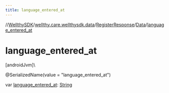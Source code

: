 ```yaml
---
title: language_entered_at
---
```

//[WellthySDK](../../../../index.html)/[wellthy.care.wellthysdk.data](../../index.html)/[RegisterResponse](../index.html)/[Data](index.html)/[language_entered_at](language_entered_at.html)



# language_entered_at



[androidJvm]\




@SerializedName(value = "language_entered_at")



var [language_entered_at](language_entered_at.html): [String](https://kotlinlang.org/api/latest/jvm/stdlib/kotlin/-string/index.html)




